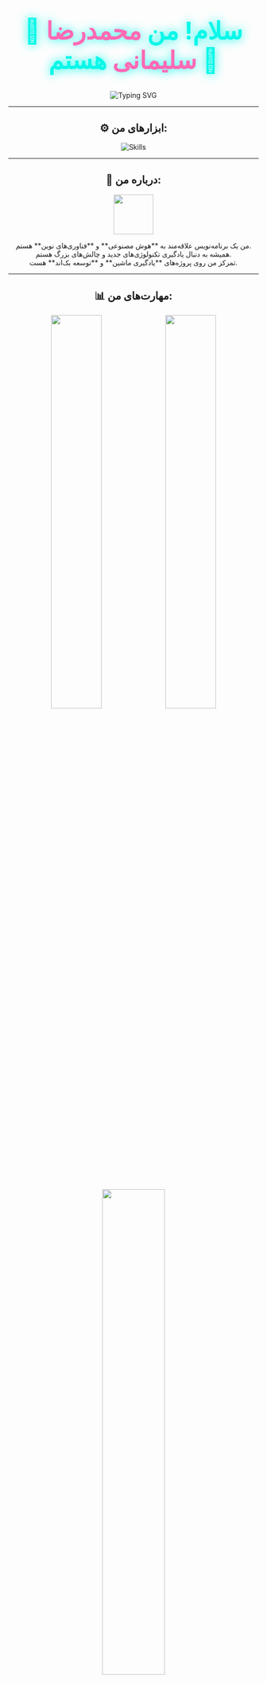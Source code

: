 <!-- انیمیشن خوش‌آمدگویی -->
<div align="center">
  <h1 style="font-size: 3.5em; color: #0AF7E9; text-shadow: 0 0 20px #0AF7E9;">
    🌌 سلام! من <span style="color: #FF69B4;">محمدرضا سلیمانی</span> هستم 🌌
  </h1>
  <img src="https://readme-typing-svg.demolab.com?font=Fira+Code&weight=600&size=30&duration=4000&pause=500&color=FF69B4&background=00000000&center=true&vCenter=true&multiline=true&width=1200&height=80&lines=برنامه‌نویس+هوش+مصنوعی+%7C+دانشجوی+IT;به+پروفایل+من+خوش+آمدید!+💻🚀" alt="Typing SVG" />
</div>

---

<!-- ابزارها و تکنولوژی‌ها -->
<h2 align="center">⚙️ ابزارهای من:</h2>
<div align="center">
  <img src="https://skillicons.dev/icons?i=html,css,js,react,redux,tailwind,ts,nodejs,python,django,flask,figma,github,linux,docker&theme=dark" alt="Skills" />
</div>

---

<!-- درباره من -->
<h2 align="center">🌟 درباره من:</h2>
<p align="center">
  <img src="https://media.giphy.com/media/1BdIP8Tddp8gOHvv8r/giphy.gif" width="80" height="80">
</p>
<p align="center">
  من یک برنامه‌نویس علاقه‌مند به **هوش مصنوعی** و **فناوری‌های نوین** هستم. 
  <br>
  همیشه به دنبال یادگیری تکنولوژی‌های جدید و چالش‌های بزرگ هستم. 
  <br>
  تمرکز من روی پروژه‌های **یادگیری ماشین** و **توسعه بک‌اند** هست.
</p>

---

<!-- نمودارهای داینامیک -->
<h2 align="center">📊 مهارت‌های من:</h2>
<div align="center">
  <img src="https://github-readme-stats.vercel.app/api/top-langs/?username=MohammadrezaSolimani&layout=compact&theme=radical" width="45%">
  <img src="https://github-readme-stats.vercel.app/api?username=MohammadrezaSolimani&show_icons=true&theme=radical&count_private=true" width="45%">
</div>
<div align="center">
  <img src="https://streak-stats.demolab.com?user=MohammadrezaSolimani&theme=radical&hide_border=true" width="50%">
</div>

---

<!-- پروژه‌های من -->
<h2 align="center">🚀 پروژه‌های خفن من:</h2>
<div align="center">
  <a href="https://github.com/MohammadrezaSolimani/Project1">
    <img src="https://img.shields.io/badge/✨%20پروژه%201-141414?style=for-the-badge&logo=github&logoColor=white">
  </a>
  <a href="https://github.com/MohammadrezaSolimani/Project2">
    <img src="https://img.shields.io/badge/✨%20پروژه%202-141414?style=for-the-badge&logo=github&logoColor=white">
  </a>
  <a href="https://github.com/MohammadrezaSolimani/Project3">
    <img src="https://img.shields.io/badge/✨%20پروژه%203-141414?style=for-the-badge&logo=github&logoColor=white">
  </a>
</div>

---

<!-- ارتباطات من -->
<h2 align="center">🤝 ارتباط با من:</h2>
<p align="center">
  <a href="https://instagram.com/soleimani_mamadreza"><img src="https://img.icons8.com/fluency/48/000000/instagram-new.png" alt="Instagram"></a>
  <a href="https://t.me/Solimani_reza"><img src="https://img.icons8.com/fluency/48/000000/telegram-app.png" alt="Telegram"></a>
  <a href="mailto:mohamadrezasoelymani53@gmail.com"><img src="https://img.icons8.com/fluency/48/000000/gmail-new.png" alt="Email"></a>
  <a href="https://github.com/MohammadrezaSolimani"><img src="https://img.icons8.com/fluency/48/000000/github.png" alt="GitHub"></a>
</p>

---

<!-- پیام پایانی -->
<h2 align="center">🌌 از بازدید شما متشکرم!</h2>
<p align="center">اگر از کار من خوشتون اومد، لطفاً به پروژه‌هام ⭐ بدید و فالو کنید!</p>
<div align="center">
  <img src="https://media.giphy.com/media/3ohs4hs4ohVsxwZ6L6/giphy.gif" width="80" />
</div>
